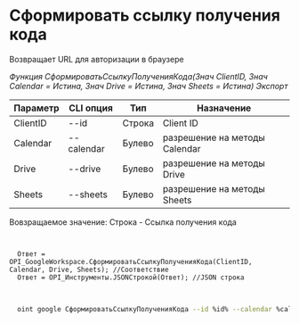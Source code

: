 ﻿---
sidebar_position: 1
---

# Сформировать ссылку получения кода
 Возвращает URL для авторизации в браузере


*Функция СформироватьСсылкуПолученияКода(Знач ClientID, Знач Calendar = Истина, Знач Drive = Истина, Знач Sheets = Истина) Экспорт*

  | Параметр | CLI опция | Тип | Назначение |
  |-|-|-|-|
  | ClientID | --id | Строка | Client ID |
  | Calendar | --calendar | Булево | разрешение на методы Calendar |
  | Drive | --drive | Булево | разрешение на методы Drive |
  | Sheets | --sheets | Булево | разрешение на методы Sheets |

  
  Вовзращаемое значение:   Строка - Ссылка получения кода

```bsl title="Пример кода"
	

  Ответ = OPI_GoogleWorkspace.СформироватьСсылкуПолученияКода(ClientID, Calendar, Drive, Sheets); //Соответствие
  Ответ = OPI_Инструменты.JSONСтрокой(Ответ); //JSON строка
	
```

```sh title="Пример команд CLI"
    
  oint google СформироватьСсылкуПолученияКода --id %id% --calendar %calendar% --drive %drive% --sheets %sheets%

```


```json title="Результат"



```
